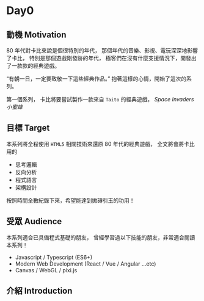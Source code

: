 # Day0

## 動機 Motivation

80 年代對卡比來說是個很特別的年代，
那個年代的音樂、影視、電玩深深地影響了卡比，
特別是那個遊戲剛發跡的年代，
極客們在沒有什麼支援情況下，開發出了一款款的經典遊戲。

“有朝一日，一定要致敬一下這些經典作品。”
抱著這樣的心情，開始了這次的系列。

第一個系列，
卡比將要嘗試製作一款來自 `Taito` 的經典遊戲，
_Space Invaders 小蜜蜂_

## 目標 Target

本系列將全程使用 `HTML5` 相關技術來還原 80 年代的經典遊戲，
全文將會將卡比用的

- 思考邏輯
- 反向分析
- 程式語言
- 架構設計

按照時間全數紀錄下來，希望能達到拋磚引玉的功用！

## 受眾 Audience

本系列適合已具備程式基礎的朋友，
曾經學習過以下技能的朋友，非常適合閱讀本系列！

- Javascript / Typescript (ES6+)
- Modern Web Development (React / Vue / Angular ...etc)
- Canvas / WebGL / pixi.js

## 介紹 Introduction

